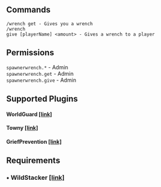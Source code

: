 ## Commands
<code>/wrench get - Gives you a wrench</code><br />
<code>/wrench give [playerName] \<amount> - Gives a wrench to a player</code>

## Permissions
<code>spawnerwrench.\*</code> - Admin<br />
<code>spawnerwrench.get</code> - Admin<br />
<code>spawnerwrench.give</code> - Admin<br />

## Supported Plugins
#### WorldGuard [\[link\]](https://dev.bukkit.org/projects/worldguard)
#### Towny [\[link\]](https://www.spigotmc.org/resources/towny-advanced.72694/)
#### GriefPrevention [\[link\]](https://www.spigotmc.org/resources/griefprevention.1884/)

## Requirements
### • WildStacker [\[link\]](https://www.spigotmc.org/resources/%E2%9A%A1%EF%B8%8F-wildstacker-%E2%9A%A1%EF%B8%8F-spawners-entities-drops-blocks-%E2%9A%A1%EF%B8%8F-1-16-support.60648/)
